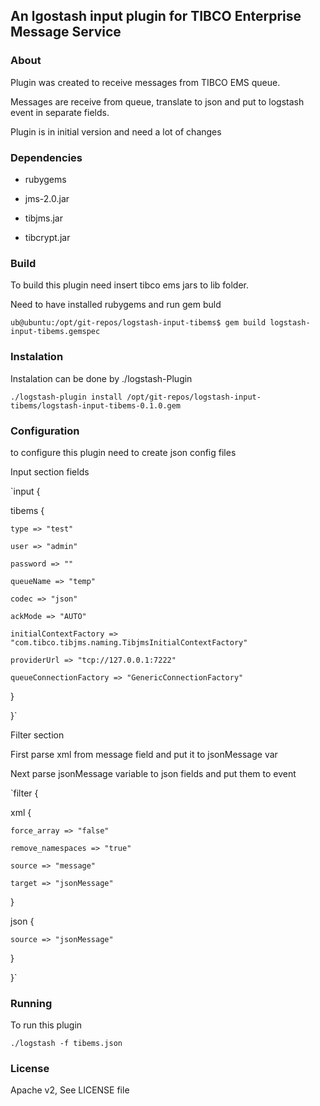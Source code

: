 ## An lgostash input plugin for TIBCO Enterprise Message Service





### About



Plugin was created to receive messages from TIBCO EMS queue.

Messages are receive from queue, translate to json and put to logstash event in separate fields.



Plugin is in initial version and need a lot of changes





### Dependencies



* rubygems

* jms-2.0.jar

* tibjms.jar

* tibcrypt.jar





### Build



To build this plugin need insert tibco ems jars to lib folder.



Need to have installed rubygems and run gem buld

`ub@ubuntu:/opt/git-repos/logstash-input-tibems$ gem build logstash-input-tibems.gemspec`





### Instalation



Instalation can be done by ./logstash-Plugin

`./logstash-plugin install /opt/git-repos/logstash-input-tibems/logstash-input-tibems-0.1.0.gem`





### Configuration



to configure this plugin need to create json config files



Input section fields



`input {

  tibems {

    type => "test"

    user => "admin"

    password => ""

    queueName => "temp"

    codec => "json"

    ackMode => "AUTO"

    initialContextFactory => "com.tibco.tibjms.naming.TibjmsInitialContextFactory"

    providerUrl => "tcp://127.0.0.1:7222"

    queueConnectionFactory => "GenericConnectionFactory"

  }

}`



Filter section

First parse xml from message field and put it to jsonMessage var

Next parse jsonMessage variable to json fields and put them to event



`filter {

  xml {

    force_array => "false"

    remove_namespaces => "true"

    source => "message"

    target => "jsonMessage"

  }

  json {

    source => "jsonMessage"

  }

}`







### Running



To run this plugin



`./logstash -f tibems.json`







### License



Apache v2, See LICENSE file
